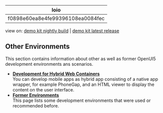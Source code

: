 <!-- loiof0898e60ea8e4fe99396108ea0084fec -->

| loio |
| -----|
| f0898e60ea8e4fe99396108ea0084fec |

<div id="loio">

view on: [demo kit nightly build](https://openui5nightly.hana.ondemand.com/#/topic/f0898e60ea8e4fe99396108ea0084fec) | [demo kit latest release](https://openui5.hana.ondemand.com/#/topic/f0898e60ea8e4fe99396108ea0084fec)</div>

## Other Environments

This section contains information about other as well as former OpenUI5 development environments ans scenarios.

-   **[Development for Hybrid Web Containers](Development_for_Hybrid_Web_Containers_293eb94.md "You can develop mobile apps as hybrid app consisting of a native app wrapper, for
		example PhoneGap, and an HTML viewer to display the content on the user
		interface.")**  
You can develop mobile apps as hybrid app consisting of a native app wrapper, for example PhoneGap, and an HTML viewer to display the content on the user interface.
-   **[Former Environments](Former_Environments_d3f5ad2.md "This page lists some development environments that were used or recommended before.")**  
This page lists some development environments that were used or recommended before.

